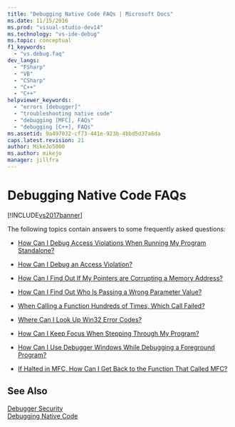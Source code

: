 ```yaml
---
title: "Debugging Native Code FAQs | Microsoft Docs"
ms.date: 11/15/2016
ms.prod: "visual-studio-dev14"
ms.technology: "vs-ide-debug"
ms.topic: conceptual
f1_keywords: 
  - "vs.debug.faq"
dev_langs: 
  - "FSharp"
  - "VB"
  - "CSharp"
  - "C++"
  - "C++"
helpviewer_keywords: 
  - "errors [debugger]"
  - "troubleshooting native code"
  - "debugging [MFC], FAQs"
  - "debugging [C++], FAQs"
ms.assetid: 9a497032-cf73-441e-923b-4bbd5d37a6da
caps.latest.revision: 21
author: MikeJo5000
ms.author: mikejo
manager: jillfra
---
```

# Debugging Native Code FAQs
[!INCLUDE[vs2017banner](../includes/vs2017banner.md)]

The following topics contain answers to some frequently asked questions:  
  
-   [How Can I Debug Access Violations When Running My Program Standalone?](../debugger/how-can-i-debug-access-violations-when-running-my-program-outside-the-debugger-q.md)  
  
-   [How Can I Debug an Access Violation?](../debugger/how-can-i-debug-an-access-violation-q.md)  
  
-   [How Can I Find Out If My Pointers are Corrupting a Memory Address?](../debugger/how-can-i-find-out-if-my-pointers-corrupt-a-memory-address-q.md)  
  
-   [How Can I Find Out Who Is Passing a Wrong Parameter Value?](../debugger/how-can-i-find-out-who-is-passing-a-wrong-parameter-value-q.md)  
  
-   [When Calling a Function Hundreds of Times, Which Call Failed?](../debugger/when-calling-a-function-hundreds-of-times-how-do-i-know-which-call-failed-q.md)  
  
-   [Where Can I Look Up Win32 Error Codes?](../debugger/where-can-i-look-up-win32-error-codes-q.md)  
  
-   [How Can I Keep Focus When Stepping Through My Program?](../debugger/how-can-i-keep-focus-when-stepping-through-my-program-q.md)  
  
-   [How Can I Use Debugger Windows While Debugging a Foreground Program?](../debugger/how-can-i-use-debugger-windows-while-debugging-a-foreground-program-q.md)  
  
-   [If Halted in MFC, How Can I Get Back to the Function That Called MFC?](../debugger/how-to-get-back-to-the-function-that-called-mfc-if-halted.md)  
  
## See Also  
 [Debugger Security](../debugger/debugger-security.md)   
 [Debugging Native Code](../debugger/debugging-native-code.md)

